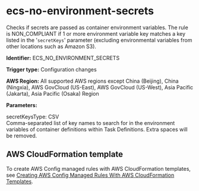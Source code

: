 # ecs\-no\-environment\-secrets<a name="ecs-no-environment-secrets"></a>

Checks if secrets are passed as container environment variables\. The rule is NON\_COMPLIANT if 1 or more environment variable key matches a key listed in the '`secretKeys`' parameter \(excluding environmental variables from other locations such as Amazon S3\)\. 

**Identifier:** ECS\_NO\_ENVIRONMENT\_SECRETS

**Trigger type:** Configuration changes

**AWS Region:** All supported AWS regions except China \(Beijing\), China \(Ningxia\), AWS GovCloud \(US\-East\), AWS GovCloud \(US\-West\), Asia Pacific \(Jakarta\), Asia Pacific \(Osaka\) Region

**Parameters:**

secretKeysType: CSV  
Comma\-separated list of key names to search for in the environment variables of container definitions within Task Definitions\. Extra spaces will be removed\.

## AWS CloudFormation template<a name="w79aac11c32c17b7d237c15"></a>

To create AWS Config managed rules with AWS CloudFormation templates, see [Creating AWS Config Managed Rules With AWS CloudFormation Templates](aws-config-managed-rules-cloudformation-templates.md)\.